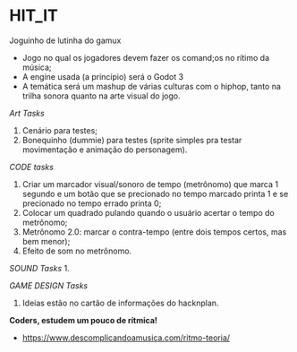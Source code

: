 # HIT_IT
Joguinho de lutinha do gamux
- Jogo no qual os jogadores devem fazer os comand;os no rítimo da música;
- A engine usada (a princípio) será o Godot 3
- A temática será um mashup de várias culturas com o hiphop, tanto na trilha sonora quanto na arte visual do jogo.


*Art Tasks*
  1. Cenário para testes;
  2. Bonequinho (dummie) para testes (sprite simples pra testar movimentação e animação do personagem).

*CODE tasks*
  1. Criar um marcador visual/sonoro de tempo (metrônomo) que marca 1 segundo e um botão que se precionado no tempo marcado printa 1 e se precionado no tempo errado printa 0;
  2. Colocar um quadrado pulando quando o usuário acertar o tempo do metrônomo;
  3. Metrônomo 2.0: marcar o contra-tempo (entre dois tempos certos, mas bem menor);
  4. Efeito de som no metrônomo.

*SOUND Tasks*
  1. 

*GAME DESIGN Tasks*
  1. Ideias estão no cartão de informações do hacknplan.


**Coders, estudem um pouco de rítmica!**
- https://www.descomplicandoamusica.com/ritmo-teoria/
